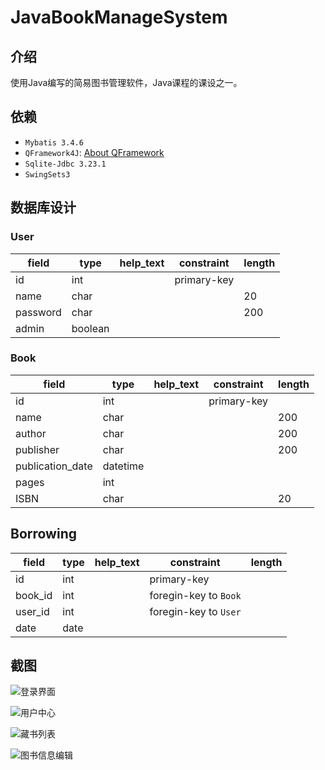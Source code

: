 # JavaBookManageSystem

## 介绍
使用Java编写的简易图书管理软件，Java课程的课设之一。

## 依赖
- `Mybatis 3.4.6`
- `QFramework4J`: [About QFramework](https://github.com/Deali-Axy/QFramework4J)
- `Sqlite-Jdbc 3.23.1`
- `SwingSets3`


## 数据库设计
### User
|  field   |  type   | help_text | constraint  | length |
| -------- | ------- | --------- | ----------- | ------ |
| id       | int     |           | primary-key |        |
| name     | char    |           |             | 20     |
| password | char    |           |             | 200    |
| admin    | boolean |           |             |        |

### Book
|      field       |   type   | help_text | constraint  | length |
| ---------------- | -------- | --------- | ----------- | ------ |
| id               | int      |           | primary-key |        |
| name             | char     |           |             | 200    |
| author           | char     |           |             | 200    |
| publisher        | char     |           |             | 200    |
| publication_date | datetime |           |             |        |
| pages            | int      |           |             |        |
| ISBN             | char     |           |             | 20     |

## Borrowing
|  field  | type | help_text |      constraint       | length |
| ------- | ---- | --------- | --------------------- | ------ |
| id      | int  |           | primary-key           |        |
| book_id | int  |           | foregin-key to `Book` |        |
| user_id | int  |           | foregin-key to `User` |        |
| date    | date |           |                       |        |

## 截图
![登录界面](https://upload-images.jianshu.io/upload_images/8869373-c8b6b92aa54a6ad5.png?imageMogr2/auto-orient/strip%7CimageView2/2/w/1240)

![用户中心](https://upload-images.jianshu.io/upload_images/8869373-923777bb29cc17d3.png?imageMogr2/auto-orient/strip%7CimageView2/2/w/1240)

![藏书列表](https://upload-images.jianshu.io/upload_images/8869373-3cc0c3d6f408ac37.png?imageMogr2/auto-orient/strip%7CimageView2/2/w/1240)

![图书信息编辑](https://upload-images.jianshu.io/upload_images/8869373-52bf17cfb859202e.png?imageMogr2/auto-orient/strip%7CimageView2/2/w/1240)